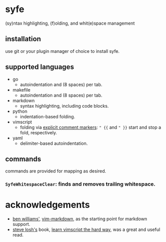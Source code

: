 syfe
====

(sy)ntax highlighting, (f)olding, and whit(e)space management

## installation

use git or your plugin manager of choice to install syfe.

## supported languages

* go
    * autoindentation and (8 spaces) per tab.
* makefile
    * autoindentation and (8 spaces) per tab.
* markdown
    * syntax highlighting, including code blocks.
* python
    * indentation-based folding.
* vimscript
    * folding via [explicit comment markers](https://learnvimscriptthehardway.stevelosh.com/chapters/18.html#grouping): `" {{` and `" }}` start and stop a fold, respectively.
* yaml
    * delimiter-based autoindentation.

## commands

commands are provided for mapping as desired.

### `SyfeWhitespaceClear`: finds and removes trailing whitespace.

# acknowledgements

* [ben williams'](https://plasticboy.com/), [vim-markdown](https://github.com/plasticboy/vim-markdown), as the starting point for markdown support.
* [steve losh's](https://stevelosh.com/) book, [learn vimscript the hard way](https://learnvimscriptthehardway.stevelosh.com/), was a great and useful read.
